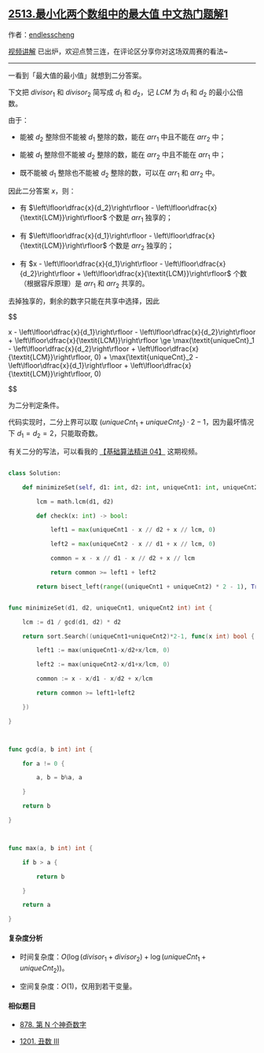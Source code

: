 ## [2513.最小化两个数组中的最大值 中文热门题解1](https://leetcode.cn/problems/minimize-the-maximum-of-two-arrays/solutions/100000/er-fen-da-an-by-endlesscheng-y8fp)

作者：[endlesscheng](https://leetcode.cn/u/endlesscheng)

[视频讲解](https://www.bilibili.com/video/BV1Dd4y1h72z/) 已出炉，欢迎点赞三连，在评论区分享你对这场双周赛的看法~

---

一看到「最大值的最小值」就想到二分答案。

下文把 $\textit{divisor}_1$ 和 $\textit{divisor}_2$ 简写成 $d_1$ 和 $d_2$，记 $\textit{LCM}$ 为 $d_1$ 和 $d_2$ 的最小公倍数。

由于：

- 能被 $d_2$ 整除但不能被 $d_1$ 整除的数，能在 $\textit{arr}_1$ 中且不能在 $\textit{arr}_2$ 中；
- 能被 $d_1$ 整除但不能被 $d_2$ 整除的数，能在 $\textit{arr}_2$ 中且不能在 $\textit{arr}_1$ 中；
- 既不能被 $d_1$ 整除也不能被 $d_2$ 整除的数，可以在 $\textit{arr}_1$ 和 $\textit{arr}_2$ 中。

因此二分答案 $x$，则：

- 有 $\left\lfloor\dfrac{x}{d_2}\right\rfloor - \left\lfloor\dfrac{x}{\textit{LCM}}\right\rfloor$ 个数是 $\textit{arr}_1$ 独享的；
- 有 $\left\lfloor\dfrac{x}{d_1}\right\rfloor - \left\lfloor\dfrac{x}{\textit{LCM}}\right\rfloor$ 个数是 $\textit{arr}_2$ 独享的；
- 有 $x - \left\lfloor\dfrac{x}{d_1}\right\rfloor - \left\lfloor\dfrac{x}{d_2}\right\rfloor + \left\lfloor\dfrac{x}{\textit{LCM}}\right\rfloor$ 个数（根据容斥原理）是 $\textit{arr}_1$ 和 $\textit{arr}_2$ 共享的。

去掉独享的，剩余的数字只能在共享中选择，因此

$$
x - \left\lfloor\dfrac{x}{d_1}\right\rfloor - \left\lfloor\dfrac{x}{d_2}\right\rfloor + \left\lfloor\dfrac{x}{\textit{LCM}}\right\rfloor \ge \max(\textit{uniqueCnt}_1 - \left\lfloor\dfrac{x}{d_2}\right\rfloor + \left\lfloor\dfrac{x}{\textit{LCM}}\right\rfloor, 0) + \max(\textit{uniqueCnt}_2 - \left\lfloor\dfrac{x}{d_1}\right\rfloor + \left\lfloor\dfrac{x}{\textit{LCM}}\right\rfloor, 0)
$$

为二分判定条件。

代码实现时，二分上界可以取 $(\textit{uniqueCnt}_1 + \textit{uniqueCnt}_2)\cdot 2-1$，因为最坏情况下 $d_1=d_2=2$，只能取奇数。

有关二分的写法，可以看我的 [【基础算法精讲 04】](https://www.bilibili.com/video/BV1AP41137w7/) 这期视频。

```py [sol1-Python3]
class Solution:
    def minimizeSet(self, d1: int, d2: int, uniqueCnt1: int, uniqueCnt2: int) -> int:
        lcm = math.lcm(d1, d2)
        def check(x: int) -> bool:
            left1 = max(uniqueCnt1 - x // d2 + x // lcm, 0)
            left2 = max(uniqueCnt2 - x // d1 + x // lcm, 0)
            common = x - x // d1 - x // d2 + x // lcm
            return common >= left1 + left2
        return bisect_left(range((uniqueCnt1 + uniqueCnt2) * 2 - 1), True, key=check)
```

```go [sol1-Go]
func minimizeSet(d1, d2, uniqueCnt1, uniqueCnt2 int) int {
	lcm := d1 / gcd(d1, d2) * d2
	return sort.Search((uniqueCnt1+uniqueCnt2)*2-1, func(x int) bool {
		left1 := max(uniqueCnt1-x/d2+x/lcm, 0)
		left2 := max(uniqueCnt2-x/d1+x/lcm, 0)
		common := x - x/d1 - x/d2 + x/lcm
		return common >= left1+left2
	})
}

func gcd(a, b int) int {
	for a != 0 {
		a, b = b%a, a
	}
	return b
}

func max(a, b int) int {
	if b > a {
		return b
	}
	return a
}
```

#### 复杂度分析

- 时间复杂度：$O(\log(\textit{divisor}_1+\textit{divisor}_2) + \log(\textit{uniqueCnt}_1+\textit{uniqueCnt}_2))$。
- 空间复杂度：$O(1)$，仅用到若干变量。

#### 相似题目

- [878. 第 N 个神奇数字](https://leetcode.cn/problems/nth-magical-number/)
- [1201. 丑数 III](https://leetcode.cn/problems/ugly-number-iii/)
